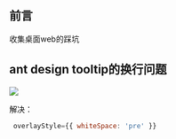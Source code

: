 ## 前言

收集桌面web的踩坑

## ant design tooltip的换行问题
![](../../cloudimg/2023/antd-tooltip.png)

解决： 
```jsx
 overlayStyle={{ whiteSpace: 'pre' }}
```